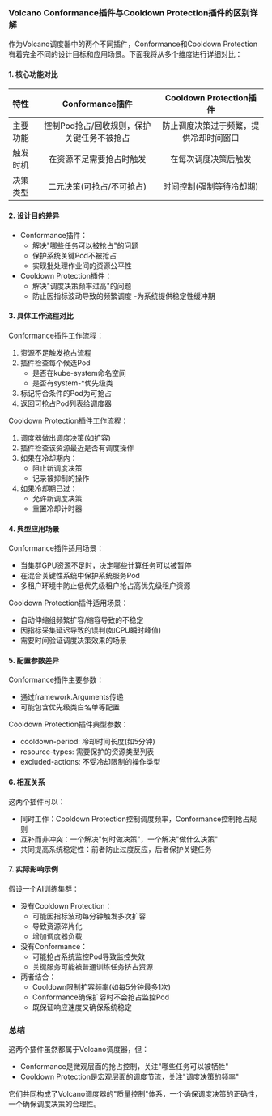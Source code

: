 ### Volcano Conformance插件与Cooldown Protection插件的区别详解
作为Volcano调度器中的两个不同插件，Conformance和Cooldown Protection有着完全不同的设计目标和应用场景。下面我将从多个维度进行详细对比：
#### 1. 核心功能对比

| 特性   |      Conformance插件      | Cooldown Protection插件  |
|:--|:-----------------------:|:----------------------:|
| 主要功能 | 控制Pod抢占/回收规则，保护关键任务不被抢占 |  防止调度决策过于频繁，提供冷却时间窗口   |
| 触发时机 |      在资源不足需要抢占时触发       |       在每次调度决策后触发       |
| 决策类型 |     二元决策(可抢占/不可抢占)      |     时间控制(强制等待冷却期)      |

#### 2. 设计目的差异
- Conformance插件：
  - 解决"哪些任务可以被抢占"的问题
  - 保护系统关键Pod不被抢占
  - 实现批处理作业间的资源公平性
- Cooldown Protection插件：
    - 解决"调度决策频率过高"的问题
    - 防止因指标波动导致的频繁调度
    -为系统提供稳定性缓冲期
#### 3. 具体工作流程对比
Conformance插件工作流程：

1. 资源不足触发抢占流程
2. 插件检查每个候选Pod
   - 是否在kube-system命名空间
   - 是否有system-*优先级类
3. 标记符合条件的Pod为可抢占
4. 返回可抢占Pod列表给调度器

Cooldown Protection插件工作流程：
1. 调度器做出调度决策(如扩容)
2. 插件检查该资源最近是否有调度操作
3. 如果在冷却期内：
   - 阻止新调度决策
   - 记录被抑制的操作
4. 如果冷却期已过：
   - 允许新调度决策
   - 重置冷却计时器



#### 4. 典型应用场景
Conformance插件适用场景：

- 当集群GPU资源不足时，决定哪些计算任务可以被暂停
- 在混合关键性系统中保护系统服务Pod
- 多租户环境中防止低优先级租户抢占高优先级租户资源

Cooldown Protection插件适用场景：

- 自动伸缩组频繁扩容/缩容导致的不稳定
- 因指标采集延迟导致的误判(如CPU瞬时峰值)
- 需要时间验证调度决策效果的场景

#### 5. 配置参数差异
Conformance插件主要参数：

- 通过framework.Arguments传递
- 可能包含优先级类白名单等配置

Cooldown Protection插件典型参数：

- cooldown-period: 冷却时间长度(如5分钟)
- resource-types: 需要保护的资源类型列表
- excluded-actions: 不受冷却限制的操作类型

#### 6. 相互关系
这两个插件可以：

- 同时工作：Cooldown Protection控制调度频率，Conformance控制抢占规则
- 互补而非冲突：一个解决"何时做决策"，一个解决"做什么决策"
- 共同提高系统稳定性：前者防止过度反应，后者保护关键任务

#### 7. 实际影响示例
假设一个AI训练集群：

- 没有Cooldown Protection：
  - 可能因指标波动每分钟触发多次扩容
  - 导致资源碎片化
  - 增加调度器负载
- 没有Conformance：
  - 可能抢占系统监控Pod导致监控失效
  - 关键服务可能被普通训练任务挤占资源
- 两者结合：
  - Cooldown限制扩容频率(如每5分钟最多1次)
  - Conformance确保扩容时不会抢占监控Pod
  - 既保证响应速度又确保系统稳定


### 总结
这两个插件虽然都属于Volcano调度器，但：

- Conformance是微观层面的抢占控制，关注"哪些任务可以被牺牲"
- Cooldown Protection是宏观层面的调度节流，关注"调度决策的频率"

它们共同构成了Volcano调度器的"质量控制"体系，一个确保调度决策的正确性，一个确保调度决策的合理性。